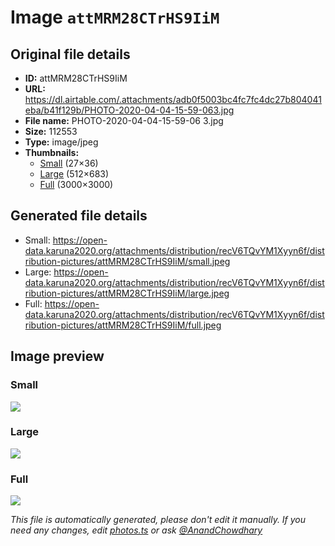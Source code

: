 # Image `attMRM28CTrHS9IiM`

## Original file details

- **ID:** attMRM28CTrHS9IiM
- **URL:** https://dl.airtable.com/.attachments/adb0f5003bc4fc7fc4dc27b804041eba/b41f129b/PHOTO-2020-04-04-15-59-063.jpg
- **File name:** PHOTO-2020-04-04-15-59-06 3.jpg
- **Size:** 112553
- **Type:** image/jpeg
- **Thumbnails:**
  - [Small](https://dl.airtable.com/.attachmentThumbnails/55608cb7e4bda76c782e5becca7a5c25/9a052c8d) (27×36)
  - [Large](https://dl.airtable.com/.attachmentThumbnails/3a1a687c2dd70ebf37def4bbee98f1e0/f80330f2) (512×683)
  - [Full](https://dl.airtable.com/.attachmentThumbnails/c11cb71fe4d3692761898fb72efffdd1/3528d327) (3000×3000)

## Generated file details

- Small: https://open-data.karuna2020.org/attachments/distribution/recV6TQvYM1Xyyn6f/distribution-pictures/attMRM28CTrHS9IiM/small.jpeg
- Large: https://open-data.karuna2020.org/attachments/distribution/recV6TQvYM1Xyyn6f/distribution-pictures/attMRM28CTrHS9IiM/large.jpeg
- Full: https://open-data.karuna2020.org/attachments/distribution/recV6TQvYM1Xyyn6f/distribution-pictures/attMRM28CTrHS9IiM/full.jpeg

## Image preview

### Small

![](https://open-data.karuna2020.org/attachments/distribution/recV6TQvYM1Xyyn6f/distribution-pictures/attMRM28CTrHS9IiM/small.jpeg)

### Large

![](https://open-data.karuna2020.org/attachments/distribution/recV6TQvYM1Xyyn6f/distribution-pictures/attMRM28CTrHS9IiM/large.jpeg)

### Full

![](https://open-data.karuna2020.org/attachments/distribution/recV6TQvYM1Xyyn6f/distribution-pictures/attMRM28CTrHS9IiM/full.jpeg)

_This file is automatically generated, please don't edit it manually. If you need any changes, edit [photos.ts](/photos.ts) or ask [@AnandChowdhary](https://github.com/AnandChowdhary)_
